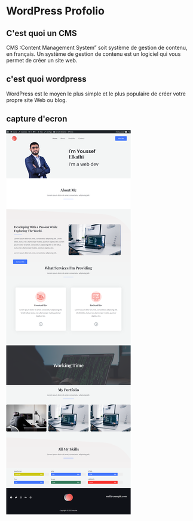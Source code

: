 # WordPress Profolio

## C'est quoi un CMS
CMS :Content Management System” soit système de gestion de contenu, en français.
Un système de gestion de contenu est un logiciel qui vous permet de créer un site web.

## c'est quoi wordpress
WordPress est le moyen le plus simple et le plus populaire de créer votre propre site Web ou blog.

## capture  d'ecron
![Employee data](./img/resume.png "Register page ")
